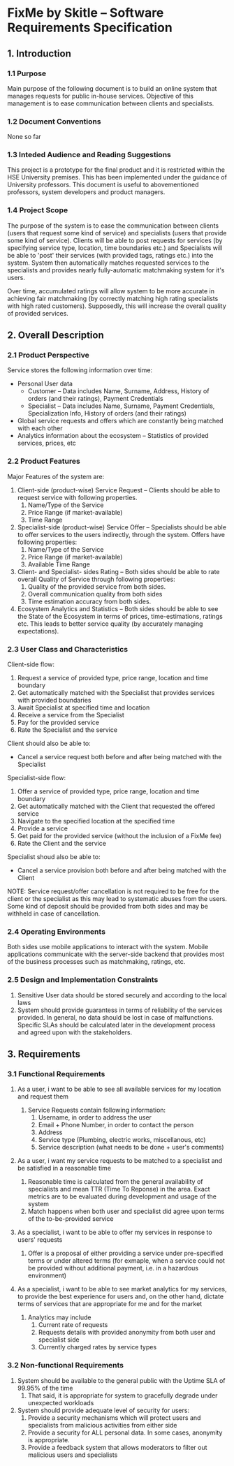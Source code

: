 # FixMe by Skitle – Software Requirements Specification

## 1. Introduction

### 1.1 Purpose

Main purpose of the following document is to build an online system that manages requests for 
public in-house services. Objective of this management is to ease communication between clients
and specialists.

### 1.2 Document Conventions

None so far

### 1.3 Inteded Audience and Reading Suggestions

This project is a prototype for the final product and it is restricted within the HSE University
premises. This has been implemented under the guidance of University professors. This document is
useful to abovementioned professors, system developers and product managers.

### 1.4 Project Scope

The purpose of the system is to ease the communication between clients (users that request some 
kind of service) and specialists (users that provide some kind of service). Clients will be able
to post requests for services (by specifying service type, location, time boundaries etc.) and 
Specialists will be able to 'post' their services (with provided tags, ratings etc.) into the 
system. System then automatically matches requested services to the specialists and provides
nearly fully-automatic matchmaking system for it's users. 

Over time, accumulated ratings will allow system to be more accurate in achieving fair matchmaking 
(by correctly matching high rating specialists with high rated customers). Supposedly, this will 
increase the overall quality of provided services.

## 2. Overall Description

### 2.1 Product Perspective

Service stores the following information over time:

- Personal User data
  - Customer – Data includes Name, Surname, Address, History of orders (and their ratings), Payment Credentials
  - Specialist – Data includes Name, Surname, Payment Credentials, Specialization Info, History of orders (and their ratings)
- Global service requests and offers which are constantly being matched with each other
- Analytics information about the ecosystem – Statistics of provided services, prices, etc

### 2.2 Product Features

Major Features of the system are:

1. Client-side (product-wise) Service Request – Clients should be able to request service with following properties.
   1. Name/Type of the Service
   2. Price Range (if market-available)
   3. Time Range
2. Specialist-side (product-wise) Service Offer – Specialists should be able to offer services to the users indirectly, through the system.
   Offers have following properties:
   1. Name/Type of the Service
   2. Price Range (if market-available)
   3. Available Time Range
3. Client- and Specialist- sides Rating – Both sides should be able to rate overall Quality of Service through following properties:
   1. Quality of the provided service from both sides.
   2. Overall communication quality from both sides
   3. Time estimation accuracy from both sides.
4. Ecosystem Analytics and Statistics – Both sides should be able to see the State of the Ecosystem in terms
   of prices, time-estimations, ratings etc. This leads to better service quality (by accurately managing expectations).

### 2.3 User Class and Characteristics

Client-side flow:

1. Request a service of provided type, price range, location and time boundary
2. Get automatically matched with the Specialist that provides services with provided boundaries
3. Await Specialist at specified time and location
4. Receive a service from the Specialist
5. Pay for the provided service
6. Rate the Specialist and the service

Client should also be able to:
- Cancel a service request both before and after being matched with the Specialist

Specialist-side flow:

1. Offer a service of provided type, price range, location and time boundary
2. Get automatically matched with the Client that requested the offered service
3. Navigate to the specified location at the specified time
4. Provide a service
5. Get paid for the provided service (without the inclusion of a FixMe fee)
6. Rate the Client and the service

Specialist shoud also be able to:
- Cancel a service provision both before and after being matched with the Client

NOTE: Service request/offer cancellation is not required to be free for the client or the specialist
as this may lead to systematic abuses from the users. Some kind of deposit should be provided from 
both sides and may be withheld in case of cancellation.

### 2.4 Operating Environments

Both sides use mobile applications to interact with the system. Mobile applications communicate
with the server-side backend that provides most of the business processes such as matchmaking, ratings,
etc. 

### 2.5 Design and Implementation Constraints

1. Sensitive User data should be stored securely and according to the local laws
2. System should provide guarantess in terms of reliability of the services provided. In general,
   no data should be lost in case of malfunctions. Specific SLAs should be calculated later in the 
   development process and agreed upon with the stakeholders.

## 3. Requirements

### 3.1 Functional Requirements

1. As a user, i want to be able to see all available services for my location and request them
   1. Service Requests contain following information:
      1. Username, in order to address the user
      2. Email + Phone Number, in order to contact the person
      3. Address
      4. Service type (Plumbing, electric works, miscellanous, etc)
      5. Service description (what needs to be done + user's comments)

2. As a user, i want my service requests to be matched to a specialist and be satisfied in a reasonable time
   1. Reasonable time is calculated from the general availability of specialists and mean TTR (Time To Reponse) in the area. Exact metrics are to be evaluated during development and usage of the system
   2. Match happens when both user and specialist did agree upon terms of the to-be-provided service
   
3. As a specialist, i want to be able to offer my services in response to users' requests
   1. Offer is a proposal of either providing a service under pre-specified terms or under altered terms (for exmaple, when a service could not be provided without additional payment, i.e. in a hazardous environment)
   
4. As a specialist, i want to be able to see market analytics for my services, to provide the best experience for users and, on the other hand, dictate terms of services that are appropriate for me and for the market
   1. Analytics may include
      1. Current rate of requests
      2. Requests details with provided anonymity from both user and specialist side
      3. Currently charged rates by service types

### 3.2 Non-functional Requirements

1. System should be available to the general public with the Uptime SLA of 99.95% of the time
   1. That said, it is appropriate for system to gracefully degrade under unexpected workloads
2. System should provide adequate level of security for users:
   1. Provide a security mechanisms which will protect users and specialists from malicious activities from either side
   2. Provide a security for ALL personal data. In some cases, anonymity is appropriate.
   3. Provide a feedback system that allows moderators to filter out malicious users and specialists